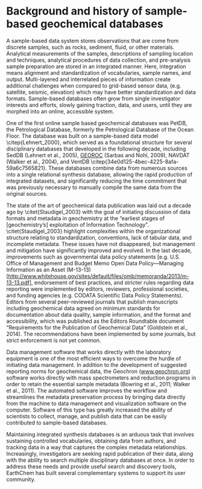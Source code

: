 # Background and history of sample-based geochemical databases

A sample-based data system stores observations that are come from discrete samples, such as rocks, sediment, fluid, or other materials. Analytical measurements of the samples, descriptions of sampling location and techniques, analytical procedures of data collection, and pre-analysis sample preparation are stored in an integrated manner. Here, integration means alignment and standardization of vocabularies, sample names, and output. Multi-layered and interrelated pieces of information create additional challenges when compared to grid-based sensor data, (e.g. satellite, seismic, elevation) which may have better standardization and data formats. Sample-based databases often grow from single investigator interests and efforts, slowly gaining traction, data, and users, until they are morphed into an online, accessible system.

One of the first online sample based geochemical databases was PetDB, the Petrological Database, formerly the Petrological Database of the Ocean Floor. The database was built on a sample-based data model \citep{Lehnert_2000}, which served as a foundational structure for several disciplinary databases that developed in the following decade, including SedDB (Lehnert et al., 2005), [GEOROC](http://georoc.mpch-mainz.gwdg.de/georoc/) (Sarbas and Nohl, 2009), NAVDAT (Walker et al., 2004), and VentDB \citep{34e0d125-4bec-4225-8afa-59a6c7565821}. These databases combine data from numerous sources into a single relational synthesis database, allowing the rapid production of integrated datasets, and significantly reducing the time commitment that was previously necessary to manually compile the same data from the original sources.

The state of the art of geochemical data publication was laid out a decade ago by \citet{Staudigel_2003} with the goal of initiating discussion of data formats and metadata in geochemistry at the “earliest stages of [geochemistry’s] exploitation of Information Technology”. \citet{Staudigel_2003} highlight complexities within the organizational structure relating to standardization, conventions, lack of tabular data, and incomplete metadata. These issues have not disappeared, but management and mitigation have significantly improved and evolved. In the last decade, improvements such as governmental data policy statements [e.g. U.S. Office of Management and Budget Memo Open Data Policy—Managing Information as an Asset (M-13-13) [http://www.whitehouse.gov/sites/default/files/omb/memoranda/2013/m-13-13.pdf], endorsement of best practices, and stricter rules regarding data reporting were implemented by editors, reviewers, professional societies, and funding agencies (e.g. CODATA Scientific Data Policy Statements). Editors from several peer-reviewed journals that publish manuscripts including geochemical data agreed on minimum standards for documentation about data quality, sample information, and the format and accessibility, which was published as the Editors Roundtable document “Requirements for the Publication of Geochemical Data” (Goldstein et al., 2014). The recommendations have been implemented by some journals, but strict enforcement is not yet common. 

Data management software that works directly with the laboratory equipment is one of the most efficient ways to overcome the hurdle of initiating data management. In addition to the development of suggested reporting norms for geochemical data, the Geochron (www.geochron.org) software works directly with mass spectrometers and reduction programs in order to retain the essential sample metadata (Bowring et al., 2011; Walker et al., 2011). The automated software improves the workflow and streamlines the metadata preservation process by bringing data directly from the machine to data management and visualization software on the computer. Software of this type has greatly increased the ability of scientists to collect, manage, and publish data that can be easily contributed to sample-based databases.

Maintaining integrated synthesis databases is an arduous task that involves sustaining controlled vocabularies, obtaining data from authors, and tracking data in a way that captures the complex metadata relationships. Increasingly, investigators are seeking rapid publication of their data, along with the ability to search multiple disciplinary databases at once. In order to address these needs and provide useful search and discovery tools, EarthChem has built several complementary systems to support its user community. 
